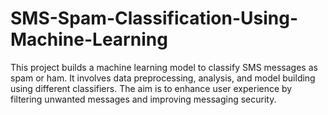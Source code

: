 # SMS-Spam-Classification-Using-Machine-Learning
This project builds a machine learning model to classify SMS messages as spam or ham. It involves data preprocessing, analysis, and model building using different classifiers. The aim is to enhance user experience by filtering unwanted messages and improving messaging security.
